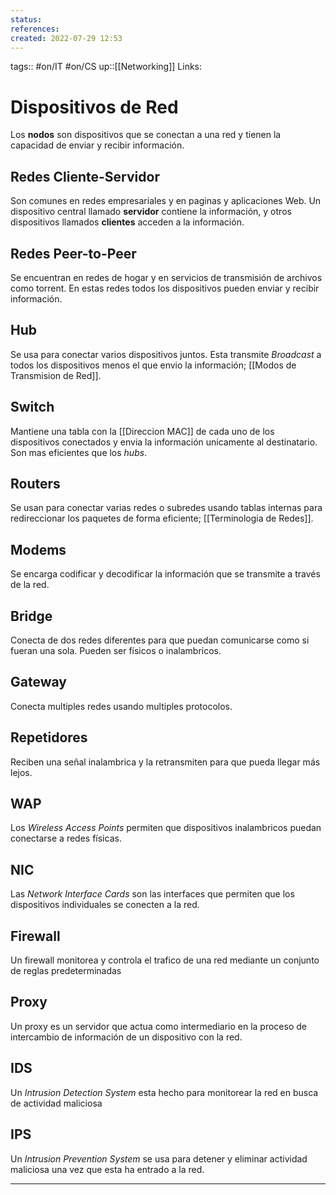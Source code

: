 ```yaml
---
status:
references:
created: 2022-07-29 12:53
---
```

tags:: #on/IT #on/CS 
up::[[Networking]]
Links: 
# Dispositivos de Red
Los **nodos** son dispositivos que se conectan a una red y tienen la capacidad de enviar y recibir información.

## Redes Cliente-Servidor
Son comunes en redes empresariales y en paginas y aplicaciones Web. Un dispositivo central llamado **servidor** contiene la información, y otros dispositivos llamados **clientes** acceden a la información.

## Redes Peer-to-Peer
Se encuentran en redes de hogar y en servicios de transmisión de archivos como torrent. En estas redes todos los dispositivos pueden enviar y recibir información.

## Hub
Se usa para conectar varios dispositivos juntos. Esta transmite *Broadcast* a todos los dispositivos menos el que envio la información; [[Modos de Transmision de Red]].

## Switch
Mantiene una tabla con la [[Direccion MAC]] de cada uno de los dispositivos conectados y envia la información unicamente al destinatario. Son mas eficientes que los *hubs*.

## Routers
Se usan para conectar varias redes o subredes usando tablas internas para redireccionar los paquetes de forma eficiente; [[Terminologia de Redes]].

## Modems
Se encarga codificar y decodificar la información que se transmite a través de la red.

## Bridge
Conecta de dos redes diferentes para que puedan comunicarse como si fueran una sola. Pueden ser físicos o inalambricos.

## Gateway
Conecta multiples redes usando multiples protocolos.

## Repetidores
Reciben una señal inalambrica y la retransmiten para que pueda llegar más lejos.

## WAP
Los *Wireless Access Points* permiten que dispositivos inalambricos puedan conectarse a redes físicas.

## NIC
Las *Network Interface Cards* son las interfaces que permiten que los dispositivos individuales se conecten a la red.

## Firewall
Un firewall monitorea y controla el trafico de una red mediante un conjunto de reglas predeterminadas

## Proxy
Un proxy es un servidor que actua como intermediario en la proceso de intercambio de información de un dispositivo con la red.

## IDS
Un *Intrusion Detection System* esta hecho para monitorear la red en busca de actividad maliciosa

## IPS
Un *Intrusion Prevention System* se usa para detener y eliminar actividad maliciosa una vez que esta ha entrado a la red.

___
